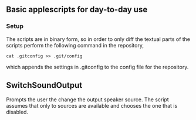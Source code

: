 ## Basic applescripts for day-to-day use

### Setup
The scripts are in binary form, so in order to only diff the textual parts of the scripts perform the following command in the repository,

```
cat .gitconfig >> .git/config
```

which appends the settings in .gitconfig to the config file for the repository.

## SwitchSoundOutput
Prompts the user the change the output speaker source. The script assumes that only to sources are available and chooses the one that is disabled.

